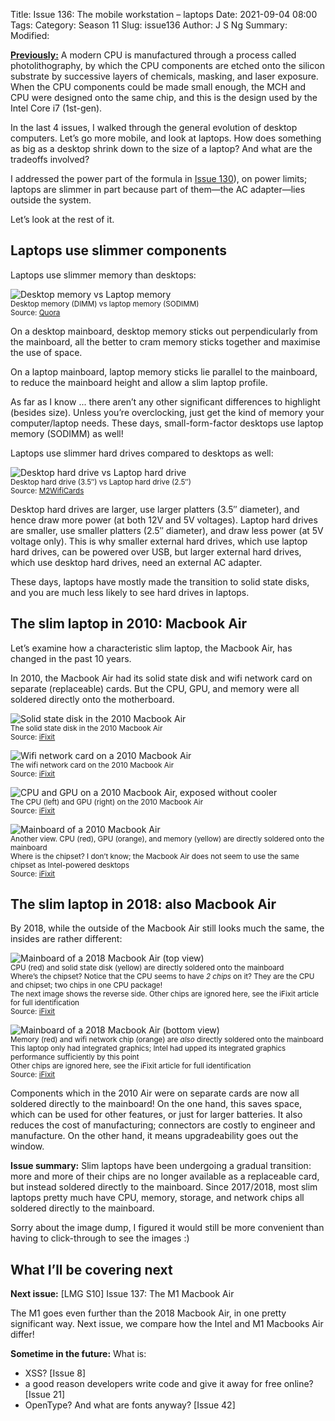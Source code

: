 Title: Issue 136: The mobile workstation – laptops
Date: 2021-09-04 08:00
Tags: 
Category: Season 11
Slug: issue136
Author: J S Ng
Summary: 
Modified: 

[**Previously:**](https://buttondown.email/laymansguide/archive/) A modern CPU is manufactured through a process called photolithography, by which the CPU components are etched onto the silicon substrate by successive layers of chemicals, masking, and laser exposure. When the CPU components could be made small enough, the MCH and CPU were designed onto the same chip, and this is the design used by the Intel Core i7 (1st-gen).

In the last 4 issues, I walked through the general evolution of desktop computers. Let’s go more mobile, and look at laptops. How does something as big as a desktop shrink down to the size of a laptop? And what are the tradeoffs involved?

I addressed the power part of the formula in [Issue 130]({filename}/season10/issue130/issue130.md)), on power limits; laptops are slimmer in part because part of them—the AC adapter—lies outside the system.

Let’s look at the rest of it.

## Laptops use slimmer components

Laptops use slimmer memory than desktops:

![Desktop memory vs Laptop memory]({attach}/season11/issue136/issue136_01.jpg)<br />
<small>Desktop memory (DIMM) vs laptop memory (SODIMM)<br />Source: [Quora](https://www.quora.com/What-type-of-memory-module-is-used-in-a-desktop-and-laptop-computer)</small>

On a desktop mainboard, desktop memory sticks out perpendicularly from the mainboard, all the better to cram memory sticks together and maximise the use of space.

On a laptop mainboard, laptop memory sticks lie parallel to the mainboard, to reduce the mainboard height and allow a slim laptop profile.

As far as I know ... there aren’t any other significant differences to highlight (besides size). Unless you’re overclocking, just get the kind of memory your computer/laptop needs. These days, small-form-factor desktops use laptop memory (SODIMM) as well!

Laptops use slimmer hard drives compared to desktops as well:

![Desktop hard drive vs Laptop hard drive]({attach}/season11/issue136/issue136_02.png)<br />
<small>Desktop hard drive (3.5″) vs Laptop hard drive (2.5″)<br />Source: [M2WifiCards](https://www.m2wificards.com/2-5-vs-3-5-hdd/)</small>

Desktop hard drives are larger, use larger platters (3.5″ diameter), and hence draw more power (at both 12V and 5V voltages). Laptop hard drives are smaller, use smaller platters (2.5″ diameter), and draw less power (at 5V voltage only). This is why smaller external hard drives, which use laptop hard drives, can be powered over USB, but larger external hard drives, which use desktop hard drives, need an external AC adapter.

These days, laptops have mostly made the transition to solid state disks, and you are much less likely to see hard drives in laptops.

## The slim laptop in 2010: Macbook Air

Let’s examine how a characteristic slim laptop, the Macbook Air, has changed in the past 10 years.

In 2010, the Macbook Air had its solid state disk and wifi network card on separate (replaceable) cards. But the CPU, GPU, and memory were all soldered directly onto the motherboard.

![Solid state disk in the 2010 Macbook Air]({attach}/season11/issue136/issue136_03.jpg)<br />
<small>The solid state disk in the 2010 Macbook Air<br />Source: [iFixit](https://www.ifixit.com/Teardown/MacBook+Air+11-Inch+Late+2010+Teardown/3745)</small>

![Wifi network card on a 2010 Macbook Air]({attach}/season11/issue136/issue136_04.jpg)<br />
<small>The wifi network card on the 2010 Macbook Air<br />Source: [iFixit](https://www.ifixit.com/Teardown/MacBook+Air+11-Inch+Late+2010+Teardown/3745)</small>

![CPU and GPU on a 2010 Macbook Air, exposed without cooler]({attach}/season11/issue136/issue136_05.jpg)<br />
<small>The CPU (left) and GPU (right) on the 2010 Macbook Air<br />Source: [iFixit](https://www.ifixit.com/Teardown/MacBook+Air+11-Inch+Late+2010+Teardown/3745)</small>

![Mainboard of a 2010 Macbook Air]({attach}/season11/issue136/issue136_06.jpg)<br />
<small>Another view. CPU (red), GPU (orange), and memory (yellow) are directly soldered onto the mainboard<br />Where is the chipset? I don’t know; the Macbook Air does not seem to use the same chipset as Intel-powered desktops<br />Source: [iFixit](https://www.ifixit.com/Teardown/MacBook+Air+11-Inch+Late+2010+Teardown/3745)</small>

## The slim laptop in 2018: also Macbook Air

By 2018, while the outside of the Macbook Air still looks much the same, the insides are rather different:

![Mainboard of a 2018 Macbook Air (top view)]({attach}/season11/issue136/issue136_07.jpg)<br />
<small>CPU (red) and solid state disk (yellow) are directly soldered onto the mainboard<br />Where’s the chipset? Notice that the CPU seems to have *2 chips* on it? They are the CPU and chipset; two chips in one CPU package!<br />The next image shows the reverse side. Other chips are ignored here, see the iFixit article for full identification<br />Source: [iFixit](https://www.ifixit.com/Teardown/MacBook+Air+13-Inch+Retina+2018+Teardown/115201)</small>

![Mainboard of a 2018 Macbook Air (bottom view)]({attach}/season11/issue136/issue136_08.jpg)<br />
<small>Memory (red) and wifi network chip (orange) are *also* directly soldered onto the mainboard<br />This laptop only had integrated graphics; Intel had upped its integrated graphics performance sufficiently by this point<br />Other chips are ignored here, see the iFixit article for full identification<br />Source: [iFixit](https://www.ifixit.com/Teardown/MacBook+Air+13-Inch+Retina+2018+Teardown/115201)</small>

Components which in the 2010 Air were on separate cards are now all soldered directly to the mainboard! On the one hand, this saves space, which can be used for other features, or just for larger batteries. It also reduces the cost of manufacturing; connectors are costly to engineer and manufacture. On the other hand, it means upgradeability goes out the window.

**Issue summary:** Slim laptops have been undergoing a gradual transition: more and more of their chips are no longer available as a replaceable card, but instead soldered directly to the mainboard. Since 2017/2018, most slim laptops pretty much have CPU, memory, storage, and network chips all soldered directly to the mainboard.

Sorry about the image dump, I figured it would still be more convenient than having to click-through to see the images :)

## What I’ll be covering next

**Next issue:** [LMG S10] Issue 137: The M1 Macbook Air

The M1 goes even further than the 2018 Macbook Air, in one pretty significant way. Next issue, we compare how the Intel and M1 Macbooks Air differ!

**Sometime in the future:** What is:

- XSS? [Issue 8]
- a good reason developers write code and give it away for free online? [Issue 21]
- OpenType? And what are fonts anyway? [Issue 42]
